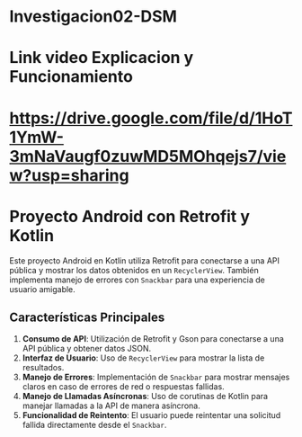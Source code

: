 # Investigacion02-DSM
# Link video Explicacion y Funcionamiento
# https://drive.google.com/file/d/1HoT1YmW-3mNaVaugf0zuwMD5MOhqejs7/view?usp=sharing
# Proyecto Android con Retrofit y Kotlin

Este proyecto Android en Kotlin utiliza Retrofit para conectarse a una API pública y mostrar los datos obtenidos en un `RecyclerView`. También implementa manejo de errores con `Snackbar` para una experiencia de usuario amigable.

## Características Principales

1. **Consumo de API**: Utilización de Retrofit y Gson para conectarse a una API pública y obtener datos JSON.
2. **Interfaz de Usuario**: Uso de `RecyclerView` para mostrar la lista de resultados.
3. **Manejo de Errores**: Implementación de `Snackbar` para mostrar mensajes claros en caso de errores de red o respuestas fallidas.
4. **Manejo de Llamadas Asíncronas**: Uso de corutinas de Kotlin para manejar llamadas a la API de manera asíncrona.
5. **Funcionalidad de Reintento**: El usuario puede reintentar una solicitud fallida directamente desde el `Snackbar`.
